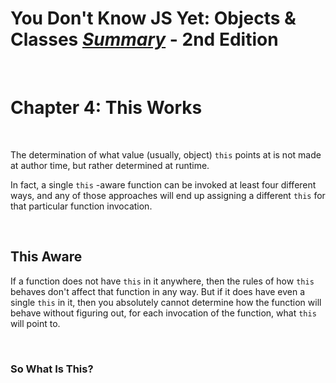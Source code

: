 # You Don't Know JS Yet: Objects & Classes <ins>**_Summary_**</ins> - 2nd Edition

<br>

# Chapter 4: This Works

<br>

The determination of what value (usually, object) `this` points at is not made at author time, but rather determined at runtime.

In fact, a single `this` -aware function can be invoked at least four different ways, and any of those approaches will end up assigning a different `this` for that particular function invocation.

<br>

## This Aware

If a function does not have `this` in it anywhere, then the rules of how `this` behaves don't affect that function in any way. But if it does have even a single `this` in it, then you absolutely cannot determine how the function will behave without figuring out, for each invocation of the function, what `this` will point to.

<br>

### So What Is This?
